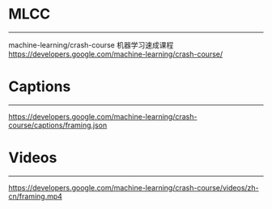 # MLCC
---

machine-learning/crash-course 机器学习速成课程 <https://developers.google.com/machine-learning/crash-course/>

# Captions
---

<https://developers.google.com/machine-learning/crash-course/captions/framing.json>

# Videos
---

<https://developers.google.com/machine-learning/crash-course/videos/zh-cn/framing.mp4>
